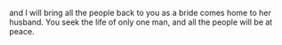 and I will bring all the people back to you as a bride comes home to her husband. You seek the life of only one man, and all the people will be at peace.
